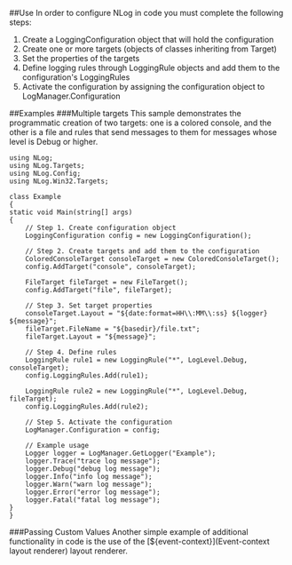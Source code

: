 ##Use
In order to configure NLog in code you must complete the following steps:
 1. Create a LoggingConfiguration object that will hold the configuration
 2. Create one or more targets (objects of classes inheriting from Target)
 3. Set the properties of the targets
 4. Define logging rules through LoggingRule objects and add them to the configuration's LoggingRules
 5. Activate the configuration by assigning the configuration object to LogManager.Configuration

##Examples
###Multiple targets
This sample demonstrates the programmatic creation of two targets: one is a colored console, and the other is a file and rules that send messages to them for messages whose level is Debug or higher.
```
using NLog;
using NLog.Targets;
using NLog.Config;
using NLog.Win32.Targets;

class Example
{
static void Main(string[] args)
{
    // Step 1. Create configuration object 
    LoggingConfiguration config = new LoggingConfiguration();
    
    // Step 2. Create targets and add them to the configuration 
    ColoredConsoleTarget consoleTarget = new ColoredConsoleTarget();
    config.AddTarget("console", consoleTarget);
    
    FileTarget fileTarget = new FileTarget();
    config.AddTarget("file", fileTarget);
    
    // Step 3. Set target properties 
    consoleTarget.Layout = "${date:format=HH\\:MM\\:ss} ${logger} ${message}";
    fileTarget.FileName = "${basedir}/file.txt";
    fileTarget.Layout = "${message}";
    
    // Step 4. Define rules
    LoggingRule rule1 = new LoggingRule("*", LogLevel.Debug, consoleTarget);
    config.LoggingRules.Add(rule1);

    LoggingRule rule2 = new LoggingRule("*", LogLevel.Debug, fileTarget);
    config.LoggingRules.Add(rule2);
   
    // Step 5. Activate the configuration
    LogManager.Configuration = config;
   
    // Example usage
    Logger logger = LogManager.GetLogger("Example");
    logger.Trace("trace log message");
    logger.Debug("debug log message");
    logger.Info("info log message");
    logger.Warn("warn log message");
    logger.Error("error log message");
    logger.Fatal("fatal log message");
}
}
```

###Passing Custom Values
Another simple example of additional functionality in code is the use of the [${event-context}](Event-context layout renderer) layout renderer.